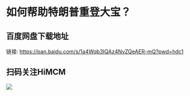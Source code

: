 # 如何帮助特朗普重登大宝？

## 百度网盘下载地址
  
链接: https://pan.baidu.com/s/1a4Wqb3IQAz4NvZQeAER-mQ?pwd=hdc1

## 扫码关注HiMCM
![](https://avatars2.githubusercontent.com/u/16745793?s=200&v=4)
